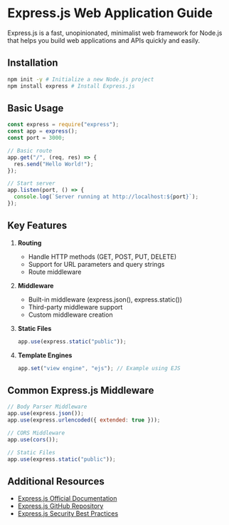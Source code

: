 # Express.js Web Application Guide

Express.js is a fast, unopinionated, minimalist web framework for Node.js that helps you build web applications and APIs quickly and easily.

## Installation

```bash
npm init -y # Initialize a new Node.js project
npm install express # Install Express.js
```

## Basic Usage

```javascript
const express = require("express");
const app = express();
const port = 3000;

// Basic route
app.get("/", (req, res) => {
  res.send("Hello World!");
});

// Start server
app.listen(port, () => {
  console.log(`Server running at http://localhost:${port}`);
});
```

## Key Features

1. **Routing**

   - Handle HTTP methods (GET, POST, PUT, DELETE)
   - Support for URL parameters and query strings
   - Route middleware

2. **Middleware**

   - Built-in middleware (express.json(), express.static())
   - Third-party middleware support
   - Custom middleware creation

3. **Static Files**

   ```javascript
   app.use(express.static("public"));
   ```

4. **Template Engines**
   ```javascript
   app.set("view engine", "ejs"); // Example using EJS
   ```

## Common Express.js Middleware

```javascript
// Body Parser Middleware
app.use(express.json());
app.use(express.urlencoded({ extended: true }));

// CORS Middleware
app.use(cors());

// Static Files
app.use(express.static("public"));
```

## Additional Resources

- [Express.js Official Documentation](https://expressjs.com/)
- [Express.js GitHub Repository](https://github.com/expressjs/express)
- [Express.js Security Best Practices](https://expressjs.com/en/advanced/best-practice-security.html)
